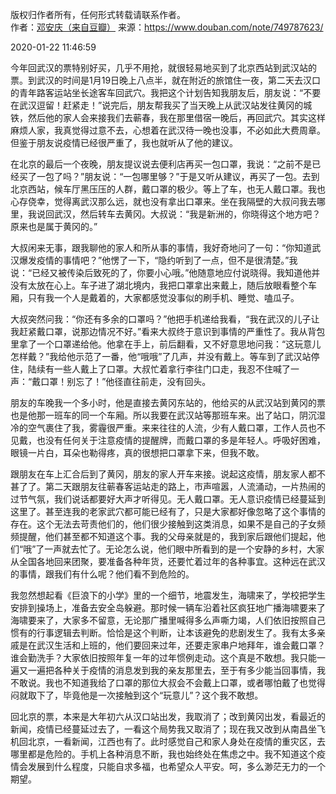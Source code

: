 版权归作者所有，任何形式转载请联系作者。  
作者：[邓安庆（来自豆瓣）](https://www.douban.com/people/renjiananhuo/)
来源：https://www.douban.com/note/749787623/  

2020-01-22 11:46:59

今年回武汉的票特别好买，几乎不用抢，就很轻易地买到了北京西站到武汉站的票。到武汉的时间是1月19日晚上八点半，就在附近的旅馆住一夜，第二天去汉口的青年路客运站坐长途客车回武穴。我把这个计划告知我朋友后，朋友说：“不要在武汉逗留！赶紧走！”说完后，朋友帮我买了当天晚上从武汉站发往黄冈的城铁，然后他的家人会来接我们去蕲春，我在那里借宿一晚后，再回武穴。其实这样麻烦人家，我真觉得过意不去，心想着在武汉待一晚也没事，不必如此大费周章。但鉴于朋友说疫情已经很严重了，我也就听从了他的建议。

在北京的最后一个夜晚，朋友提议说去便利店再买一包口罩，我说：“之前不是已经买了一包了吗？”朋友说：“一包哪里够？”于是又听从建议，再买了一包。去到北京西站，候车厅黑压压的人群，戴口罩的极少。等上了车，也无人戴口罩。我也心存侥幸，觉得离武汉那么远，就也没有拿出口罩来。坐在我隔壁的大叔问我去哪里，我说回武汉，然后转车去黄冈。大叔说：“我是新洲的，你晓得这个地方吧？原来也是属于黄冈的。”

大叔闲来无事，跟我聊他的家人和所从事的事情，我好奇地问了一句：“你知道武汉爆发疫情的事情吧？”他愣了一下，“隐约听到了一点，但不是很清楚。”我说：“已经又被传染后致死的了，你要小心哦。”他随意地应付说晓得。我知道他并没有太放在心上。车子进了湖北境内，我把口罩拿出来戴上，随后放眼看整个车厢，只有我一个人是戴着的，大家都感觉没事似的刷手机、睡觉、嗑瓜子。

大叔突然问我：“你还有多余的口罩吗？”他把手机递给我看，“我在武汉的儿子让我赶紧戴口罩，说那边情况不好。”看来大叔终于意识到事情的严重性了。我从背包里拿了一个口罩递给他。他拿在手上，前后翻看，又不好意思地问我：“这玩意儿怎样戴？”我给他示范了一番，他“哦哦”了几声，并没有戴上。等车到了武汉站停住，陆续有一些人戴上了口罩。大叔忙着拿行李往门口走，我忍不住喊了一声：“戴口罩！别忘了！”他径直往前走，没有回头。

朋友的车晚我一个多小时，他是直接去黄冈东站的，他给买的从武汉站到黄冈的票也是他那一班车的同一个车厢。所以我要在武汉站等那班车来。出了站口，阴沉湿冷的空气裹住了我，雾霾很严重。来来往往的人流，少有人戴口罩，工作人员也不见戴，也没有任何关于注意疫情的提醒牌，而戴口罩的多是年轻人。呼吸好困难，眼镜一片白，耳朵也勒得疼，真的很想把口罩拿下来，但我不敢。

跟朋友在车上汇合后到了黄冈，朋友的家人开车来接。说起这疫情，朋友家人都不甚了了。第二天跟朋友往蕲春客运站走的路上，市声喧嚣，人流涌动，一片热闹的过节气氛，我们说话都要好大声才听得见。无人戴口罩。无人意识疫情已经蔓延到这里了。甚至连我的老家武穴都可能已经有了，只是大家都好像忽略了这个事情的存在。这个无法去苛责他们的，他们很少接触到这类消息，如果不是自己的子女频频提醒，他们甚至都不知道这个事。我的父母亲就是的，我到家后跟他们提起，他们“哦”了一声就去忙了。无论怎么说，他们眼中所看到的是一个安静的乡村，大家从全国各地回来团聚，要准备各种年货，还要忙着过年的各种事宜。这种远在武汉的事情，跟我们有什么呢？他们看不到危险的。

我忽然想起看《巨浪下的小学》里的一个细节，地震发生，海啸来了，学校把学生安排到操场上，准备去安全岛躲避。那时候一辆车沿着社区疯狂地广播海啸要来了海啸要来了，大家多不留意，无论那广播里喊得多么声嘶力竭，人们依旧按照自己惯有的行事逻辑去判断。恰恰是这个判断，让本该避免的悲剧发生了。我有太多亲戚是在武汉生活和上班的，他们要回来过年，还要走家串户地拜年，谁会戴口罩？谁会勤洗手？大家依旧按照年复一年的过年惯例走动。这个真是不敢想。我只能一遍又一遍把各种关于疫情的消息发到我的亲友那里去，至于有多少能当回事情，我不敢说。我也不知道我给了口罩的那位大叔会不会戴上口罩，或者哪怕戴了也觉得闷就取下了，毕竟他是一次接触到这个“玩意儿”？这个我不敢想。

回北京的票，本来是大年初六从汉口站出发，我取消了；改到黄冈出发，看最近的新闻，疫情已经蔓延过去了，一看这个局势我又取消了；现在我又改到从南昌坐飞机回北京，一看新闻，江西也有了。此时感觉自己和家人身处在疫情的重灾区，去哪里都是危险的。手机上各种消息不断，我也始终处在焦虑之中。我不知道这个疫情会发展到什么程度，只能自求多福，也希望众人平安。呵，多么渺茫无力的一个期望。
